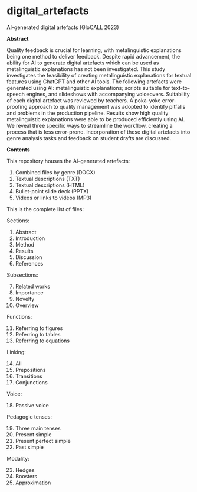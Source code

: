 # digital_artefacts
AI-generated digital artefacts (GloCALL 2023)

**Abstract**

Quality feedback is crucial for learning, with metalinguistic explanations being one method to deliver feedback. Despite rapid advancement, the ability for AI to generate digital artefacts which can be used as metalinguistic explanations has not been investigated. This study investigates the feasibility of creating metalinguistic explanations for textual features using ChatGPT and other AI tools. The following artefacts were generated using AI: metalinguistic explanations; scripts suitable for text-to-speech engines, and slideshows with accompanying voiceovers. Suitability of each digital artefact was reviewed by teachers. A poka-yoke error-proofing approach to quality management was adopted to identify pitfalls and problems in the production pipeline. Results show high quality metalinguistic explanations were able to be produced efficiently using AI. We reveal three specific ways to streamline the workflow, creating a process that is less error-prone. Incorporation of these digital artefacts into genre analysis tasks and feedback on student drafts are discussed.

**Contents**

This repository houses the AI-generated artefacts:
1. Combined files by genre (DOCX)
2. Textual descriptions (TXT)
3. Textual descriptions (HTML)
4. Bullet-point slide deck (PPTX)
5. Videos or links to videos (MP3)

This is the complete list of files:

Sections:

1. Abstract
2. Introduction
3. Method
4. Results
5. Discussion 
6. References

Subsections:

7. Related works
8. Importance
9. Novelty
10. Overview

Functions:

11. Referring to figures
12. Referring to tables
13. Referring to equations

Linking:

14. All
15. Prepositions
16. Transitions
17. Conjunctions

Voice:

18. Passive voice

Pedagogic tenses:

19. Three main tenses
20. Present simple
21. Present perfect simple
22. Past simple

Modality:

23. Hedges
24. Boosters
25. Approximation

